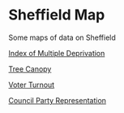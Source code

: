# Sheffield Map

Some maps of data on Sheffield

[Index of Multiple Deprivation](imd/)

[Tree Canopy](canopy/)

[Voter Turnout](turnout/)

[Council Party Representation](representation/)
